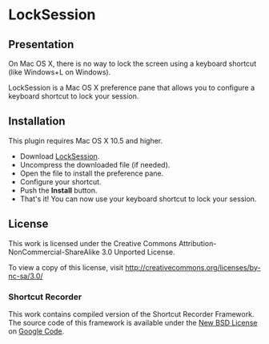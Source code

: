# LockSession

## Presentation

On Mac OS X, there is no way to lock the screen using a keyboard shortcut (like Windows+L on Windows).

LockSession is a Mac OS X preference pane that allows you to configure a keyboard shortcut to lock your session.

## Installation

This plugin requires Mac OS X 10.5 and higher.

 * Download [LockSession][directDownload].
 * Uncompress the downloaded file (if needed).
 * Open the file to install the preference pane.
 * Configure your shortcut.
 * Push the **Install** button.
 * That's it! You can now use your keyboard shortcut to lock your session.

## License

This work is licensed under the Creative Commons Attribution-NonCommercial-ShareAlike 3.0 Unported License.

To view a copy of this license, visit http://creativecommons.org/licenses/by-nc-sa/3.0/


### Shortcut Recorder

This work contains compiled version of the Shortcut Recorder Framework. The source code of this framework is available under the [New BSD License][BSDLicense] on [Google Code][shortcutrecorder].


[BSDLicense]: http://www.opensource.org/licenses/bsd-license.php
[shortcutrecorder]: http://code.google.com/p/shortcutrecorder/
[directDownload]: https://github.com/downloads/octiplex/LockSession/LockSession-2.0.zip
